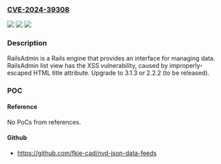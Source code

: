 ### [CVE-2024-39308](https://cve.mitre.org/cgi-bin/cvename.cgi?name=CVE-2024-39308)
![](https://img.shields.io/static/v1?label=Product&message=rails_admin&color=blue)
![](https://img.shields.io/static/v1?label=Version&message=%3D%20%3E%3D%203.0.0%2C%20%3C%203.1.3%20&color=brighgreen)
![](https://img.shields.io/static/v1?label=Vulnerability&message=CWE-79%3A%20Improper%20Neutralization%20of%20Input%20During%20Web%20Page%20Generation%20('Cross-site%20Scripting')&color=brighgreen)

### Description

RailsAdmin is a Rails engine that provides an interface for managing data. RailsAdmin list view has the XSS vulnerability, caused by improperly-escaped HTML title attribute. Upgrade to 3.1.3 or 2.2.2 (to be released).

### POC

#### Reference
No PoCs from references.

#### Github
- https://github.com/fkie-cad/nvd-json-data-feeds

